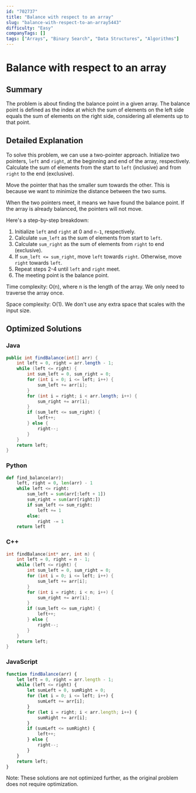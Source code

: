 ```yaml
---
id: "702737"
title: "Balance with respect to an array"
slug: "balance-with-respect-to-an-array5443"
difficulty: "Easy"
companyTags: []
tags: ["Arrays", "Binary Search", "Data Structures", "Algorithms"]
---
```


**Balance with respect to an array**
==============================

## Summary
The problem is about finding the balance point in a given array. The balance point is defined as the index at which the sum of elements on the left side equals the sum of elements on the right side, considering all elements up to that point.

## Detailed Explanation
To solve this problem, we can use a two-pointer approach. Initialize two pointers, `left` and `right`, at the beginning and end of the array, respectively. Calculate the sum of elements from the start to `left` (inclusive) and from `right` to the end (exclusive).

Move the pointer that has the smaller sum towards the other. This is because we want to minimize the distance between the two sums.

When the two pointers meet, it means we have found the balance point. If the array is already balanced, the pointers will not move.

Here's a step-by-step breakdown:

1. Initialize `left` and `right` at 0 and `n-1`, respectively.
2. Calculate `sum_left` as the sum of elements from start to `left`.
3. Calculate `sum_right` as the sum of elements from `right` to end (exclusive).
4. If `sum_left <= sum_right`, move `left` towards `right`. Otherwise, move `right` towards `left`.
5. Repeat steps 2-4 until `left` and `right` meet.
6. The meeting point is the balance point.

Time complexity: O(n), where n is the length of the array. We only need to traverse the array once.

Space complexity: O(1). We don't use any extra space that scales with the input size.

## Optimized Solutions
### Java
```java
public int findBalance(int[] arr) {
    int left = 0, right = arr.length - 1;
    while (left <= right) {
        int sum_left = 0, sum_right = 0;
        for (int i = 0; i <= left; i++) {
            sum_left += arr[i];
        }
        for (int i = right; i < arr.length; i++) {
            sum_right += arr[i];
        }
        if (sum_left <= sum_right) {
            left++;
        } else {
            right--;
        }
    }
    return left;
}
```

### Python
```python
def find_balance(arr):
    left, right = 0, len(arr) - 1
    while left <= right:
        sum_left = sum(arr[:left + 1])
        sum_right = sum(arr[right:])
        if sum_left <= sum_right:
            left += 1
        else:
            right -= 1
    return left
```

### C++
```cpp
int findBalance(int* arr, int n) {
    int left = 0, right = n - 1;
    while (left <= right) {
        int sum_left = 0, sum_right = 0;
        for (int i = 0; i <= left; i++) {
            sum_left += arr[i];
        }
        for (int i = right; i < n; i++) {
            sum_right += arr[i];
        }
        if (sum_left <= sum_right) {
            left++;
        } else {
            right--;
        }
    }
    return left;
}
```

### JavaScript
```javascript
function findBalance(arr) {
    let left = 0, right = arr.length - 1;
    while (left <= right) {
        let sumLeft = 0, sumRight = 0;
        for (let i = 0; i <= left; i++) {
            sumLeft += arr[i];
        }
        for (let i = right; i < arr.length; i++) {
            sumRight += arr[i];
        }
        if (sumLeft <= sumRight) {
            left++;
        } else {
            right--;
        }
    }
    return left;
}
```

Note: These solutions are not optimized further, as the original problem does not require optimization.